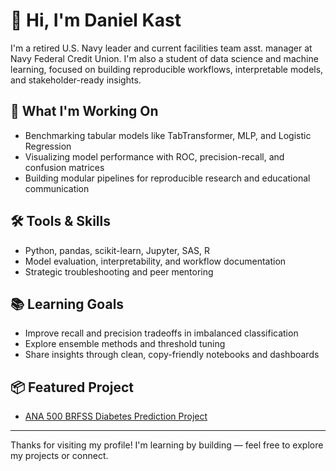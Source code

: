 # 👋 Hi, I'm Daniel Kast

I'm a retired U.S. Navy leader and current facilities team asst. manager at Navy Federal Credit Union. I'm also a student of data science and machine learning, focused on building reproducible workflows, interpretable models, and stakeholder-ready insights.

## 🧠 What I'm Working On

- Benchmarking tabular models like TabTransformer, MLP, and Logistic Regression
- Visualizing model performance with ROC, precision-recall, and confusion matrices
- Building modular pipelines for reproducible research and educational communication

## 🛠️ Tools & Skills

- Python, pandas, scikit-learn, Jupyter, SAS, R
- Model evaluation, interpretability, and workflow documentation
- Strategic troubleshooting and peer mentoring

## 📚 Learning Goals

- Improve recall and precision tradeoffs in imbalanced classification
- Explore ensemble methods and threshold tuning
- Share insights through clean, copy-friendly notebooks and dashboards

## 📦 Featured Project

- [ANA 500 BRFSS Diabetes Prediction Project](https://github.com/Daniel-Kast/Daniel-Kast-ANA-500-BRFSS-Project)

---

Thanks for visiting my profile! I'm learning by building — feel free to explore my projects or connect.
